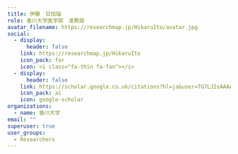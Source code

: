 ```yaml
---
title: 伊藤　日加瑠
role: 香川大学医学部　准教授
avatar_filename: https://researchmap.jp/HikaruIto/avatar.jpg
social:
  - display:
      header: false
    link: https://researchmap.jp/HikaruIto
    icon_pack: far
    icon: <i class="fa-thin fa-fan"></i>
  - display:
      header: false
    link: https://scholar.google.co.uk/citations?hl=ja&user=TG7LJIsAAAAJ
    icon_pack: ai
    icon: google-scholar
organizations:
  - name: 香川大学
email: ""
superuser: true
user_groups:
  - Researchers
---
```

